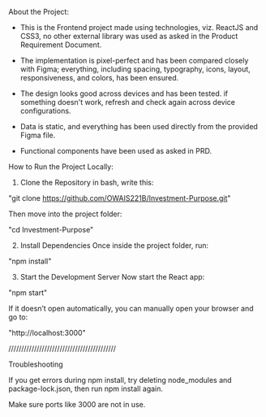About the Project:

- This is the Frontend project made using technologies, viz. ReactJS and CSS3, no other external library was used as asked in the Product Requirement Document.

- The implementation is pixel-perfect and has been compared closely with Figma; everything, including spacing, typography, icons, layout, responsiveness, and colors, has been ensured.

- The design looks good across devices and has been tested. if something doesn't work, refresh and check again across device configurations.

- Data is static, and everything has been used directly from the provided Figma file.

- Functional components have been used as asked in PRD.

How to Run the Project Locally:

1. Clone the Repository
in bash, write this:

"git clone https://github.com/OWAIS221B/Investment-Purpose.git"

Then move into the project folder:

"cd Investment-Purpose"

2. Install Dependencies
Once inside the project folder, run:

"npm install"

3. Start the Development Server
Now start the React app:

"npm start"

If it doesn’t open automatically, you can manually open your browser and go to:

"http://localhost:3000"

//////////////////////////////////////////

Troubleshooting

If you get errors during npm install, try deleting node_modules and package-lock.json, then run npm install again.

Make sure ports like 3000 are not in use.
